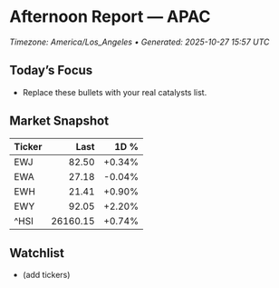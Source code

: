 # Afternoon Report — APAC
_Timezone: America/Los_Angeles • Generated: 2025-10-27 15:57 UTC_

## Today’s Focus
- Replace these bullets with your real catalysts list.

## Market Snapshot
| Ticker | Last | 1D % |
|---|---:|---:|
| EWJ | 82.50 | +0.34% |
| EWA | 27.18 | -0.04% |
| EWH | 21.41 | +0.90% |
| EWY | 92.05 | +2.20% |
| ^HSI | 26160.15 | +0.74% |

## Watchlist
- (add tickers)
